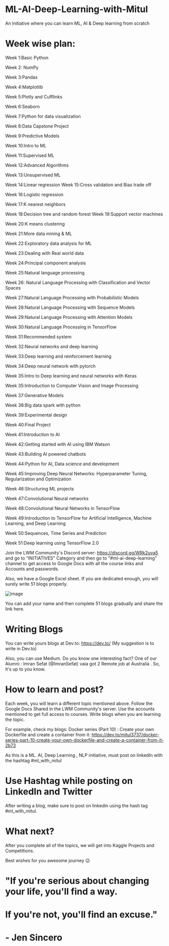 # ML-AI-Deep-Learning-with-Mitul
An Initiative where you can learn ML, AI &amp; Deep learning from scratch


# Week wise plan:

Week 1:Basic Python

Week 2: NumPy

Week 3:Pandas

Week 4:Matplotlib


Week 5:Plotly and Cufflinks

Week 6:Seaborn

Week 7:Python for data visualization

Week 8:Data Capstone Project


Week 9:Predictive Models

Week 10:Intro to ML


Week 11:Supervised ML


Week 12:Advanced Algorithms


Week 13:Unsupervised ML


Week 14:Linear regression
Week 15:Cross validation and Bias trade off

Week 16:Logistic regression


Week 17:K nearest neighbors


Week 18:Decision tree and random forest
Week 19:Support vector machines

Week 20:K means clustering

Week 21:More data mining & ML 

Week 22:Exploratory data analysis for ML



Week 23:Dealing with Real world data

Week 24:Principal component analysis

Week 25:Natural language processing

Week 26: Natural Language Processing with Classification and Vector Spaces

Week 27:Natural Language Processing with Probabilistic Models

Week 28:Natural Language Processing with Sequence Models

Week 29:Natural Language Processing with Attention Models

Week 30:Natural Language Processing in TensorFlow

Week 31:Recommended system

Week 32:Neural networks  and deep learning


Week 33:Deep learning and reinforcement learning

Week 34:Deep neural network with pytorch

Week 35:Intro to Deep  learning and neural networks with Keras

Week 35:Introduction to Computer Vision and Image Processing


Week 37:Generative Models

Week 38:Big data spark with python

Week 39:Experimental design

Week 40:Final Project

Week 41:Introduction to AI


Week 42:Getting started with AI using IBM Watson

Week 43:Building AI powered chatbots

Week 44:Python for AI, Data science and development

Week 45:Improving Deep Neural Networks: Hyperparameter Tuning, Regularization and Optimization

Week 46:Structuring ML projects

Week 47:Convolutional Neural networks


Week 48:Convolutional Neural Networks in TensorFlow

Week 49:Introduction to TensorFlow for Artificial Intelligence, Machine Learning, and Deep Learning

Week 50:Sequences, Time Series and Prediction

Week 51:Deep learning using TensorFlow 2.0


Join the LWM Community's Discord server: https://discord.gg/WRk2uva5 and go to "INITIATIVES" Category and then go to "#ml-ai-deep-learning" channel to get access to Google Docs with all the course links and Accounts and passwords.


Also, we have a Google Excel sheet. If you are dedicated enough, you will surely write 51 blogs properly. 

![image](https://user-images.githubusercontent.com/57193846/201539804-406219d7-d9d6-410b-a7fe-5b25445d756b.png)

You can add your name and then complete 51 blogs gradually and share the link here.



# Writing Blogs
You can write yours blogs at Dev.to: https://dev.to/ (My suggestion is to write in Dev.to)

Also, you can use Medium. Do you know one interesting fact?
One of our Alumni : Imran Sefat (@ImranSefat) vaia got 2 Remote job at Australia . So, it's up to you know. 


# How to learn and post?
Each week, you will learn a different topic mentioned above. Follow the Google Docs Shared in the LWM Community's server. Use the accounts mentioned to get full access to courses. Write blogs when you are learning the topic.

For example, check my blogs: 
Docker series (Part 10) : Create your own Dockerfile and create a container from it: https://dev.to/mitul3737/docker-series-part-10-create-your-own-dockerfile-and-create-a-container-from-it-2b73

As this is a ML. AI, Deep Learning , NLP initiative, must post on linkedIn with the hashtag #ml_with_mitul


# Use Hashtag while posting on LinkedIn and Twitter

After writing a blog, make sure to post on linkedin using the hash tag #ml_with_mitul.



# What next?
After you complete all of the topics, we will get into Kaggle Projects and Competitions. 


Best wishes for you awesome journey 😉

# "If you're serious about changing your life, you'll find a way. 
# If you're not, you'll find an excuse."
#                         - Jen Sincero

